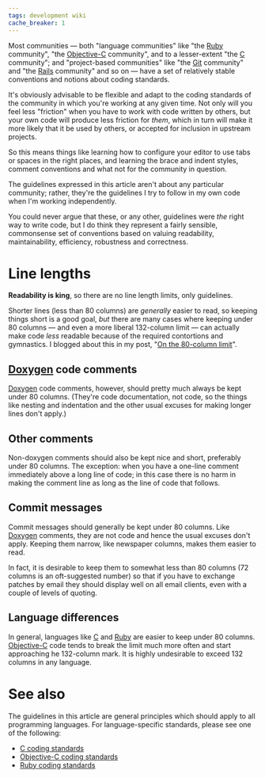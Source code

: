 ```yaml
---
tags: development wiki
cache_breaker: 1
---
```


Most communities — both "language communities" like "the [Ruby](/wiki/Ruby) community", "the [Objective-C](/wiki/Objective-C) community", and to a lesser-extent "the [C](/wiki/C) community"; and "project-based communities" like "the [Git](/wiki/Git) community" and "the [Rails](/wiki/Rails) community" and so on — have a set of relatively stable conventions and notions about coding standards.

It's obviously advisable to be flexible and adapt to the coding standards of the community in which you're working at any given time. Not only will you feel less "friction" when you have to work with code written by others, but your own code will produce less friction for _them_, which in turn will make it more likely that it be used by others, or accepted for inclusion in upstream projects.

So this means things like learning how to configure your editor to use tabs or spaces in the right places, and learning the brace and indent styles, comment conventions and what not for the community in question.

The guidelines expressed in this article aren't about any particular community; rather, they're the guidelines I try to follow in my own code when I'm working independently.

You could never argue that these, or any other, guidelines were _the_ right way to write code, but I do think they represent a fairly sensible, commonsense set of conventions based on valuing readability, maintainability, efficiency, robustness and correctness.

# Line lengths

**Readability is king**, so there are no line length limits, only guidelines.

Shorter lines (less than 80 columns) are _generally_ easier to read, so keeping things short is a good goal, _but_ there are many cases where keeping under 80 columns — and even a more liberal 132-column limit — can actually make code _less_ readable because of the required contortions and gymnastics. I blogged about this in my post, "[On the 80-column limit](/blog/on-the-80-column-limit)".

## [Doxygen](/wiki/Doxygen) code comments

[Doxygen](/wiki/Doxygen) code comments, however, should pretty much always be kept under 80 columns. (They're code documentation, not code, so the things like nesting and indentation and the other usual excuses for making longer lines don't apply.)

## Other comments

Non-doxygen comments should also be kept nice and short, preferably under 80 columns. The exception: when you have a one-line comment immediately above a long line of code; in this case there is no harm in making the comment line as long as the line of code that follows.

## Commit messages

Commit messages should generally be kept under 80 columns. Like [Doxygen](/wiki/Doxygen) comments, they are not code and hence the usual excuses don't apply. Keeping them narrow, like newspaper columns, makes them easier to read.

In fact, it is desirable to keep them to somewhat less than 80 columns (72 columns is an oft-suggested number) so that if you have to exchange patches by email they should display well on all email clients, even with a couple of levels of quoting.

## Language differences

In general, languages like [C](/wiki/C) and [Ruby](/wiki/Ruby) are easier to keep under 80 columns. [Objective-C](/wiki/Objective-C) code tends to break the limit much more often and start approaching he 132-column mark. It is highly undesirable to exceed 132 columns in any language.

# See also

The guidelines in this article are general principles which should apply to all programming languages. For language-specific standards, please see one of the following:

-   [C coding standards](/wiki/C_coding_standards)
-   [Objective-C coding standards](/wiki/Objective-C_coding_standards)
-   [Ruby coding standards](/wiki/Ruby_coding_standards)
